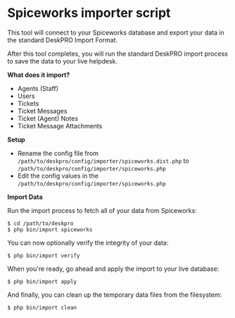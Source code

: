 Spiceworks importer script
==========================

This tool will connect to your Spiceworks database and export your data in the standard DeskPRO Import Format.

After this tool completes, you will run the standard DeskPRO import process to save the data to your live helpdesk.

**What does it import?**

* Agents (Staff)
* Users
* Tickets
* Ticket Messages
* Ticket (Agent) Notes
* Ticket Message Attachments

**Setup**

* Rename the config file from `/path/to/deskpro/config/importer/spiceworks.dist.php` to `/path/to/deskpro/config/importer/spiceworks.php`
* Edit the config values in the `/path/to/deskpro/config/importer/spiceworks.php`

**Import Data**

Run the import process to fetch all of your data from Spiceworks:

    $ cd /path/to/deskpro
    $ php bin/import spiceworks

You can now optionally verify the integrity of your data:

    $ php bin/import verify

When you're ready, go ahead and apply the import to your live database:

    $ php bin/import apply

And finally, you can clean up the temporary data files from the filesystem:

    $ php bin/import clean
